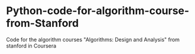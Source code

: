 # Python-code-for-algorithm-course-from-Stanford
Code for the algorithm courses "Algorithms: Design and Analysis" from stanford in Coursera
